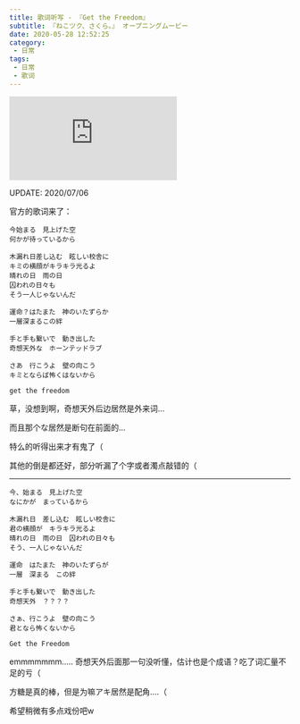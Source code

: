 ```yaml
---
title: 歌词听写 - 『Get the Freedom』
subtitle: 『ねこツク、さくら。』 オープニングムービー
date: 2020-05-28 12:52:25
category:
 - 日常
tags:
 - 日常
 - 歌词
---
```


<div class="video-container ratio-16-9">
<iframe class="responsive-iframe" src="https://www.youtube.com/embed/jNg5qSNO5-A" frameborder="0" allow="accelerometer; autoplay; encrypted-media; gyroscope; picture-in-picture" allowfullscreen></iframe>
</div>


UPDATE: 2020/07/06

官方的歌词来了：

```
今始まる　見上げた空
何かが待っているから

木漏れ日差し込む　眩しい校舎に
キミの横顔がキラキラ光るよ
晴れの日　雨の日
囚われの日々も
そう一人じゃないんだ

運命？はたまた　神のいたずらか
一層深まるこの絆

手と手も繋いで　動き出した
奇想天外な　ホーンテッドラブ

さあ　行こうよ　壁の向こう
キミとならば怖くはないから

get the freedom
```

草，没想到啊，奇想天外后边居然是外来词...

而且那个な居然是断句在前面的...

特么的听得出来才有鬼了（

其他的倒是都还好，部分听漏了个字或者濁点敲错的（


--------------


```
今、始まる　見上げた空
なにかが　まっているから

木漏れ日　差し込む　眩しい校舎に
君の横顔が　キラキラ光るよ
晴れの日　雨の日　囚われの日々も
そう、一人じゃないんだ

運命　はたまた　神のいたずらが
一層　深まる　この絆

手と手も繋いで　動き出した
奇想天外　？？？？

さぁ、行こうよ　壁の向こう
君となら怖くないから

Get the Freedom
```

emmmmmmm..... 奇想天外后面那一句没听懂，估计也是个成语？吃了词汇量不足的亏（

方糖是真的棒，但是为嘛アキ居然是配角....（

希望稍微有多点戏份吧w
